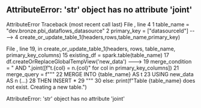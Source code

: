 AttributeError: 'str' object has no attribute 'joint'
---------------------------------------------------------------------------
AttributeError                            Traceback (most recent call last)
File <command-1374540070361399>, line 4
      1 table_name = "dev.bronze.pbi_dataflows_datasource"
      2 primary_key = ["datasourceId"]
----> 4 create_or_update_table_1(headers,rows,table_name,primary_key)

File <command-1374540070361392>, line 19, in create_or_update_table_1(headers, rows, table_name, primary_key_columns)
     15     existing_df = spark.table(table_name)
     17     df.createOrReplaceGlobalTempView('new_data')
---> 19     merge_condition = " AND ".joint([f"t.{col} = n.{col}" for col in primary_key_columns])
     21     merge_query = f"""
     22     MERGE INTO {table_name} AS t
     23     USING new_data AS n
   (...)
     28      THEN INSERT *
     29     """
     30 else: print(f"Table {table_name} does not exist. Creating a new table.")

AttributeError: 'str' object has no attribute 'joint'
